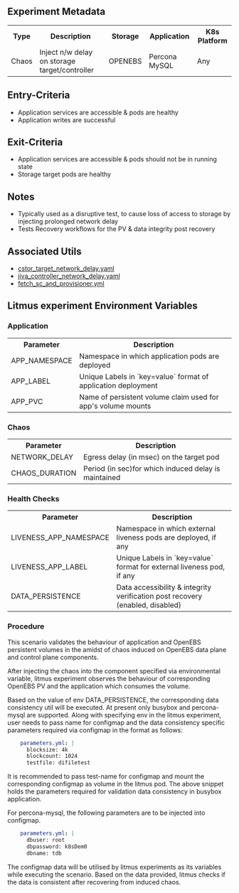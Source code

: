 ## Experiment Metadata

<table>
<tr>
<th> Type </th>
<th>  Description  </th>
<th> Storage </th>
<th> Application </th>
<th> K8s Platform </th>
</tr>
<tr>
<td> Chaos </td>
<td> Inject n/w delay on storage target/controller </td>
<td> OPENEBS </td>
<td> Percona MySQL  </td>
<td> Any </td>
</tr>
</table>

## Entry-Criteria

-   Application services are accessible & pods are healthy
-   Application writes are successful 

## Exit-Criteria

-   Application services are accessible & pods should not be in running state
-   Storage target pods are healthy

## Notes

-   Typically used as a disruptive test, to cause loss of access to storage by injecting prolonged network delay
-   Tests Recovery workflows for the PV & data integrity post recovery 

## Associated Utils 

-   [cstor_target_network_delay.yaml](/experiments/openebs/openebs-target-network-delay/cstor_target_network_delay.yaml) 
-   [jiva_controller_network_delay.yaml](/experiments/openebs/openebs-target-network-delay/jiva_controller_network_delay.yaml) 
-   [fetch_sc_and_provisioner.yml](/utils/apps/openebs/fetch_sc_and_provisioner.yml) 

## Litmus experiment Environment Variables

### Application

<table>
<tr>
<th>  Parameter   </t>
<th>  Description    </th>
</tr>
<tr> 
<td> APP_NAMESPACE </td>
<td> Namespace in which application pods are deployed  </td>
</tr>
<tr> 
<td> APP_LABEL </td>
<td>  Unique Labels in `key=value` format of application deployment </td>
</tr>
<tr> 
<td> APP_PVC  </td>
<td> Name of persistent volume claim used for app's volume mounts </td>
</tr>
</table>

### Chaos 

<table>
<tr>
<th> Parameter </th>
<th> Description </th>
</tr>
<tr> 
<td> NETWORK_DELAY  </td>
<td> Egress delay (in msec) on the target pod </td>
</tr>
<tr> 
<td> CHAOS_DURATION  </td>
<td> Period (in sec)for which induced delay is maintained </td>
</tr>
</table>

### Health Checks 

<table>
<tr>
<th>  Parameter   </t>
<th>  Description    </th>
</tr>
<tr> 
<td> LIVENESS_APP_NAMESPACE </td>
<td> Namespace in which external liveness pods are deployed, if any  </td>
</tr>
<tr> 
<td> LIVENESS_APP_LABEL </td>
<td>  Unique Labels in `key=value` format for external liveness pod, if any  </td>
</tr>
<tr> 
<td> DATA_PERSISTENCE </td>
<td> Data accessibility & integrity verification post recovery (enabled, disabled) </td>
</tr>
</table>

### Procedure

This scenario validates the behaviour of application and OpenEBS persistent volumes in the amidst of chaos induced on OpenEBS data plane and control plane components.

After injecting the chaos into the component specified via environmental variable, litmus experiment observes the behaviour of corresponding OpenEBS PV and the application which consumes the volume.

Based on the value of env DATA_PERSISTENCE, the corresponding data consistency util will be executed. At present only busybox and percona-mysql are supported. Along with specifying env in the litmus experiment, user needs to pass name for configmap and the data consistency specific parameters required via configmap in the format as follows:

```yml
    parameters.yml: |
      blocksize: 4k
      blockcount: 1024
      testfile: difiletest
```

It is recommended to pass test-name for configmap and mount the corresponding configmap as volume in the litmus pod. The above snippet holds the parameters required for validation data consistency in busybox application.

For percona-mysql, the following parameters are to be injected into configmap.

```yml
    parameters.yml: |
      dbuser: root
      dbpassword: k8sDem0
      dbname: tdb
```

The configmap data will be utilised by litmus experiments as its variables while executing the scenario. Based on the data provided, litmus checks if the data is consistent after recovering from induced chaos.
